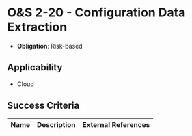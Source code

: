# O&S 2-20 - Configuration Data Extraction

- **Obligation**: Risk-based






## Applicability

- Cloud



## Success Criteria

| Name | Description | External References |
| ----- | ---------- | ------------------- |

